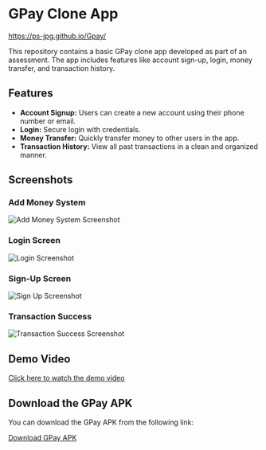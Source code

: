 # GPay Clone App
https://ps-jpg.github.io/Gpay/

This repository contains a basic GPay clone app developed as part of an assessment. The app includes features like account sign-up, login, money transfer, and transaction history.

## Features
- **Account Signup:** Users can create a new account using their phone number or email.
- **Login:** Secure login with credentials.
- **Money Transfer:** Quickly transfer money to other users in the app.
- **Transaction History:** View all past transactions in a clean and organized manner.

## Screenshots

### Add Money System
![Add Money System Screenshot](output/AddMoney_System.png)

### Login Screen
![Login Screenshot](output/Login1.png)

### Sign-Up Screen
![Sign Up Screenshot](output/SignUp.png)

### Transaction Success
![Transaction Success Screenshot](output/Transaction_Success.png)

## Demo Video
[Click here to watch the demo video](output/demo%20of%20gpay.mp4)

## Download the GPay APK

You can download the GPay APK from the following link:

[Download GPay APK](https://raw.githubusercontent.com/Ps-jpg/Gpay/master/output/gpay.apk)

